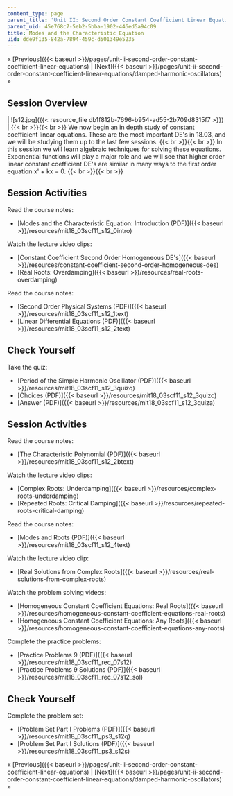 ```yaml
---
content_type: page
parent_title: 'Unit II: Second Order Constant Coefficient Linear Equations'
parent_uid: 45e768c7-5eb2-5bba-1902-446ed5a94c09
title: Modes and the Characteristic Equation
uid: dde9f135-842a-7894-459c-d501349e5235
---
```


« [Previous]({{< baseurl >}}/pages/unit-ii-second-order-constant-coefficient-linear-equations) | [Next]({{< baseurl >}}/pages/unit-ii-second-order-constant-coefficient-linear-equations/damped-harmonic-oscillators) »

Session Overview
----------------

| ![s12.jpg]({{< resource_file db1f812b-7696-b954-ad55-2b709d8315f7 >}}) |  {{< br >}}{{< br >}} We now begin an in depth study of constant coefficient linear equations. These are the most important DE's in 18.03, and we will be studying them up to the last few sessions. {{< br >}}{{< br >}} In this session we will learn algebraic techniques for solving these equations. Exponential functions will play a major role and we will see that higher order linear constant coefficient DE's are similar in many ways to the first order equation x' + kx = 0. {{< br >}}{{< br >}}  

Session Activities
------------------

Read the course notes:

*   [Modes and the Characteristic Equation: Introduction (PDF)]({{< baseurl >}}/resources/mit18_03scf11_s12_0intro)

Watch the lecture video clips:

*   [Constant Coefficient Second Order Homogeneous DE's]({{< baseurl >}}/resources/constant-coefficient-second-order-homogeneous-des)
*   [Real Roots: Overdamping]({{< baseurl >}}/resources/real-roots-overdamping)

Read the course notes:

*   [Second Order Physical Systems (PDF)]({{< baseurl >}}/resources/mit18_03scf11_s12_1text)
*   [Linear Differential Equations (PDF)]({{< baseurl >}}/resources/mit18_03scf11_s12_2text)

Check Yourself
--------------

Take the quiz:

*   [Period of the Simple Harmonic Oscillator (PDF)]({{< baseurl >}}/resources/mit18_03scf11_s12_3quizq)
*   [Choices (PDF)]({{< baseurl >}}/resources/mit18_03scf11_s12_3quizc)
*   [Answer (PDF)]({{< baseurl >}}/resources/mit18_03scf11_s12_3quiza)

Session Activities
------------------

Read the course notes:

*   [The Characteristic Polynomial (PDF)]({{< baseurl >}}/resources/mit18_03scf11_s12_2btext)

Watch the lecture video clips:

*   [Complex Roots: Underdamping]({{< baseurl >}}/resources/complex-roots-underdamping)
*   [Repeated Roots: Critical Damping]({{< baseurl >}}/resources/repeated-roots-critical-damping)

Read the course notes:

*   [Modes and Roots (PDF)]({{< baseurl >}}/resources/mit18_03scf11_s12_4text)

Watch the lecture video clip:

*   [Real Solutions from Complex Roots]({{< baseurl >}}/resources/real-solutions-from-complex-roots)

Watch the problem solving videos:

*   [Homogeneous Constant Coefficient Equations: Real Roots]({{< baseurl >}}/resources/homogeneous-constant-coefficient-equations-real-roots)
*   [Homogeneous Constant Coefficient Equations: Any Roots]({{< baseurl >}}/resources/homogeneous-constant-coefficient-equations-any-roots)

Complete the practice problems:

*   [Practice Problems 9 (PDF)]({{< baseurl >}}/resources/mit18_03scf11_rec_07s12)
*   [Practice Problems 9 Solutions (PDF)]({{< baseurl >}}/resources/mit18_03scf11_rec_07s12_sol)

Check Yourself
--------------

Complete the problem set:

*   [Problem Set Part I Problems (PDF)]({{< baseurl >}}/resources/mit18_03scf11_ps3_s12q)
*   [Problem Set Part I Solutions (PDF)]({{< baseurl >}}/resources/mit18_03scf11_ps3_s12s)

« [Previous]({{< baseurl >}}/pages/unit-ii-second-order-constant-coefficient-linear-equations) | [Next]({{< baseurl >}}/pages/unit-ii-second-order-constant-coefficient-linear-equations/damped-harmonic-oscillators) »